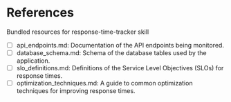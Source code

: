 # References

Bundled resources for response-time-tracker skill

- [ ] api_endpoints.md: Documentation of the API endpoints being monitored.
- [ ] database_schema.md: Schema of the database tables used by the application.
- [ ] slo_definitions.md: Definitions of the Service Level Objectives (SLOs) for response times.
- [ ] optimization_techniques.md: A guide to common optimization techniques for improving response times.
